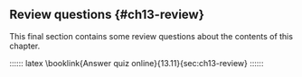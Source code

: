 
## Review questions {#ch13-review}

This final section contains some review questions about the contents of this chapter.

:::::: latex
\booklink{Answer quiz online}{13.11}{sec:ch13-review}
::::::
